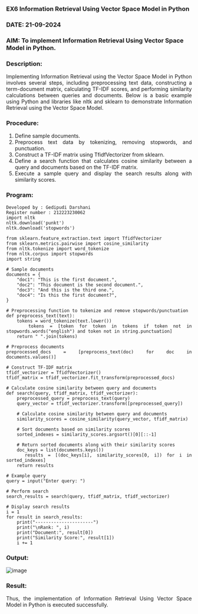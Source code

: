 ### EX6 Information Retrieval Using Vector Space Model in Python
### DATE: 21-09-2024
### AIM: To implement Information Retrieval Using Vector Space Model in Python.
### Description: 
<div align = "justify">
Implementing Information Retrieval using the Vector Space Model in Python involves several steps, including preprocessing text data, constructing a term-document matrix, 
calculating TF-IDF scores, and performing similarity calculations between queries and documents. Below is a basic example using Python and libraries like nltk and 
sklearn to demonstrate Information Retrieval using the Vector Space Model.

### Procedure:
1. Define sample documents.
2. Preprocess text data by tokenizing, removing stopwords, and punctuation.
3. Construct a TF-IDF matrix using TfidfVectorizer from sklearn.
4. Define a search function that calculates cosine similarity between a query and documents based on the TF-IDF matrix.
5. Execute a sample query and display the search results along with similarity scores.

### Program:
```
Developed by : Gedipudi Darshani
Register number : 212223230062
import nltk
nltk.download('punkt')
nltk.download('stopwords')

from sklearn.feature_extraction.text import TfidfVectorizer
from sklearn.metrics.pairwise import cosine_similarity
from nltk.tokenize import word_tokenize
from nltk.corpus import stopwords
import string

# Sample documents
documents = {
    "doc1": "This is the first document.",
    "doc2": "This document is the second document.",
    "doc3": "And this is the third one.",
    "doc4": "Is this the first document?",
}

# Preprocessing function to tokenize and remove stopwords/punctuation
def preprocess_text(text):
    tokens = word_tokenize(text.lower())
    tokens = [token for token in tokens if token not in stopwords.words("english") and token not in string.punctuation]
    return " ".join(tokens)

# Preprocess documents
preprocessed_docs = [preprocess_text(doc) for doc in documents.values()]

# Construct TF-IDF matrix
tfidf_vectorizer = TfidfVectorizer()
tfidf_matrix = tfidf_vectorizer.fit_transform(preprocessed_docs)

# Calculate cosine similarity between query and documents
def search(query, tfidf_matrix, tfidf_vectorizer):
    preprocessed_query = preprocess_text(query)
    query_vector = tfidf_vectorizer.transform([preprocessed_query])

    # Calculate cosine similarity between query and documents
    similarity_scores = cosine_similarity(query_vector, tfidf_matrix)

    # Sort documents based on similarity scores
    sorted_indexes = similarity_scores.argsort()[0][::-1]

    # Return sorted documents along with their similarity scores
    doc_keys = list(documents.keys())
    results = [(doc_keys[i], similarity_scores[0, i]) for i in sorted_indexes]
    return results

# Example query
query = input("Enter query: ")

# Perform search
search_results = search(query, tfidf_matrix, tfidf_vectorizer)

# Display search results
i = 1
for result in search_results:
    print("----------------------")
    print("\nRank: ", i)
    print("Document:", result[0])
    print("Similarity Score:", result[1])
    i += 1

```
### Output:
![image](https://github.com/user-attachments/assets/e391fd35-b909-4501-a97b-bccdd6208af6)

### Result:
Thus, the implementation of Information Retrieval Using Vector Space Model in Python is executed successfully.
